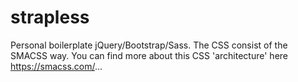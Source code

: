 strapless
=========

Personal boilerplate jQuery/Bootstrap/Sass. The CSS consist of the SMACSS way. You can find more about this CSS 'architecture' here https://smacss.com/...
